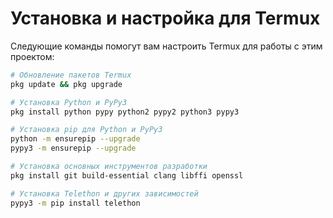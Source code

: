 # Установка и настройка для Termux

Следующие команды помогут вам настроить Termux для работы с этим проектом:

```bash
# Обновление пакетов Termux
pkg update && pkg upgrade

# Установка Python и PyPy3
pkg install python pypy python2 pypy2 python3 pypy3

# Установка pip для Python и PyPy3
python -m ensurepip --upgrade
pypy3 -m ensurepip --upgrade

# Установка основных инструментов разработки
pkg install git build-essential clang libffi openssl

# Установка Telethon и других зависимостей
pypy3 -m pip install telethon
